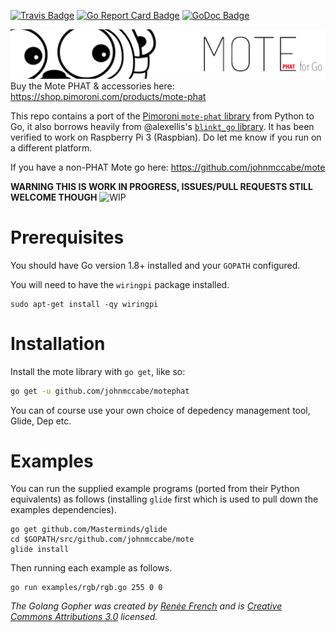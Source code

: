 [![Travis Badge]][Travis]
[![Go Report Card Badge]][Go Report Card]
[![GoDoc Badge]][GoDoc]

![Mote](go-mote-phat-logo.png)
Buy the Mote PHAT & accessories here: https://shop.pimoroni.com/products/mote-phat

This repo contains a port of the [Pimoroni `mote-phat` library](https://github.com/pimoroni/mote-phat) from Python to Go, it also borrows heavily from @alexellis's [`blinkt_go` library](https://github.com/alexellis/blinkt_go). It has been verified to work on Raspberry Pi 3 (Raspbian). Do let me know if you run on a different platform.

If you have a non-PHAT Mote go here: https://github.com/johnmccabe/mote

**WARNING THIS IS WORK IN PROGRESS, ISSUES/PULL REQUESTS STILL WELCOME THOUGH**
![WIP](http://i.imgur.com/vWBepKi.gif)

# Prerequisites

You should have Go version 1.8+ installed and your `GOPATH` configured.

You will need to have the `wiringpi` package installed.
```
sudo apt-get install -qy wiringpi
```

# Installation

Install the mote library with `go get`, like so:

```bash
go get -u github.com/johnmccabe/motephat
```
You can of course use your own choice of depedency management tool, Glide, Dep etc.


# Examples

You can run the supplied example programs (ported from their Python equivalents) as follows (installing `glide` first which is used to pull down the examples dependencies).
```
go get github.com/Masterminds/glide
cd $GOPATH/src/github.com/johnmccabe/mote
glide install
```
Then running each example as follows.
```
go run examples/rgb/rgb.go 255 0 0
```



*The Golang Gopher was created by [Renée French](http://reneefrench.blogspot.co.uk/) and is [Creative Commons Attributions 3.0](https://creativecommons.org/licenses/by/3.0/) licensed.*

[Travis]: https://travis-ci.org/johnmccabe/motephat
[Travis Badge]: https://travis-ci.org/johnmccabe/motephat.svg?branch=master
[Go Report Card]: https://goreportcard.com/report/github.com/johnmccabe/motephat
[Go Report Card Badge]: https://goreportcard.com/badge/github.com/johnmccabe/motephat
[GoDoc]: https://godoc.org/github.com/johnmccabe/motephat
[GoDoc Badge]: https://godoc.org/github.com/johnmccabe/motephat?status.svg
